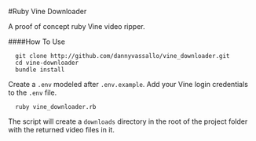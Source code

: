 #Ruby Vine Downloader

A proof of concept ruby Vine video ripper.

####How To Use

```shell
  git clone http://github.com/dannyvassallo/vine_downloader.git
  cd vine-downloader
  bundle install
```

Create a `.env` modeled after `.env.example`.
Add your Vine login credentials to the `.env` file.

```shell
  ruby vine_downloader.rb
```

The script will create a `downloads` directory in the root
of the project folder with the returned video files in it.
